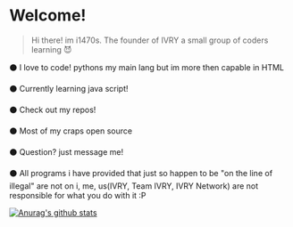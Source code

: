# Welcome!
> Hi there! im i1470s. The founder of IVRY a small group of coders learning 😈

⚫ I love to code! pythons my main lang but im more then capable in HTML

⚫ Currently learning java script!

⚫ Check out my repos!

⚫ Most of my craps open source 

⚫ Question? just message me!

⚫ All programs i have provided that just so happen to be "on the line of illegal" are not on i, me, us(IVRY, Team IVRY, IVRY Network) are not responsible for what you do with it :P

[![Anurag's github stats](https://github-readme-stats.vercel.app/api?username=i1470s&theme=dark&show_icons=true)](https://github.com/anuraghazra/github-readme-stats)
